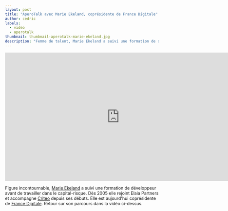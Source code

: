 ```yaml
---
layout: post
title: "AperoTalk avec Marie Ekeland, coprésidente de France Digitale"
author: cedric
labels:
  - video
  - aperotalk
thumbnail: thumbnail-aperotalk-marie-ekeland.jpg
description: "Femme de talent, Marie Ekeland a suivi une formation de développeur avant de travailler dans le capital-risque. Dès 2005 elle rejoint Elaia Partners et accompagne Criteo depuis ses débuts. Elle est aujourd'hui coprésidente de France Digitale."
---
```


<div class="video-wrapper"><iframe width="750" height="422" src="https://www.youtube.com/embed/ilmnecWZls8?showinfo=0" frameborder="0" allowfullscreen></iframe></div>

Figure incontournable, [Marie Ekeland](https://twitter.com/bibicheri) a suivi une formation de développeur avant de travailler dans le capital-risque. Dès 2005 elle rejoint Elaia Partners et accompagne [Criteo](http://www.criteo.com/) depuis ses débuts. Elle est aujourd'hui coprésidente de [France Digitale](http://www.francedigitale.org/). Retour sur son parcours dans la vidéo ci-dessus.
